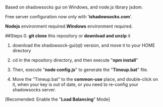 Based on shadowsocks gui on Windows, and node.js library jsdom.

Free server configuration now only with '**ishadowsocks.com**'.

**Nodejs** environment required.**Windows** environment required.

##Steps
0. **git clone** this repository or **download and unzip** it

1.  download the shadowsock-gui(qt) version, and move it to your HOME directory

2. cd in the repository directory, and then execute "**npm install**"

3. Then, execute "**node config.js**" to generate the "**Timeup.bat**" file.

4. Move the "Timeup.bat" to the **common-use** place, and double-click on it, when your key is out of date, or you need to re-config your shadowsocks server.

[Recomended: Enable the "**Load Balancing**" Mode]